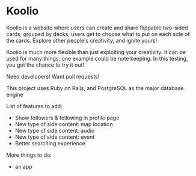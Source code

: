 # Koolio

Koolio is a website where users can create and share flippable two-sided cards, grouped by decks; users get to choose what to put on each side of the cards. Explore other people's creativity, and ignite yours! 

Kooiio is much more flexible than just exploiting your creativity. It can be used for many things; one example could be note keeping. In this testing, you got the chance to try it out!

Need developers! Want pull requests!

This project uses Ruby on Rails, and PostgreSQL as the major database engine

List of features to add:

* Show followers & following in profile page
* New type of side content: map location
* New type of side content: audio
* New type of side content: event
* Better searching experience

More things to do:
* an app
